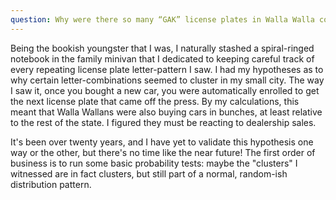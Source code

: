 ```yaml
---
question: Why were there so many “GAK” license plates in Walla Walla county circa 1996?
---
```


Being the bookish youngster that I was, I naturally stashed a spiral-ringed notebook in the family minivan that I dedicated to keeping careful track of every repeating license plate letter-pattern I saw. I had my hypotheses as to why certain letter-combinations seemed to cluster in my small city. The way I saw it, once you bought a new car, you were automatically enrolled to get the next license plate that came off the press. By my calculations, this meant that Walla Wallans were also buying cars in bunches, at least relative to the rest of the state. I figured they must be reacting to dealership sales.

It's been over twenty years, and I have yet to validate this hypothesis one way or the other, but there's no time like the near future! The first order of business is to run some basic probability tests: maybe the "clusters" I witnessed are in fact clusters, but still part of a normal, random-ish distribution pattern.
